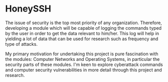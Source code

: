# HoneySSH

The issue of security is the top most priority of any organization. Therefore, developing a module which will be capable of logging the commands typed by the user in order to get the data relevant to him/her. This log will help in yielding a lot of data that can be used for research such as frequency and type of attacks.

My primary motivation for undertaking this project is pure fascination with the modules: Computer Networks and Operating Systems, in particular the security parts of these modules. I'm keen to explore cyberattack commands and computer security vulnerabilities in more detail through this project and research.
